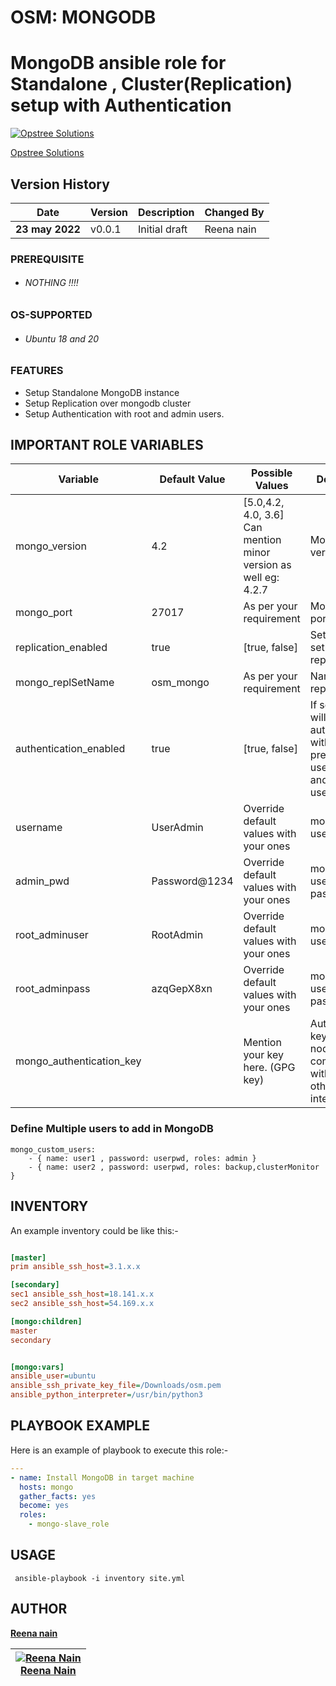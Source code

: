 # OSM: MONGODB
MongoDB ansible role for Standalone , Cluster(Replication) setup with Authentication
=====================================

[![Opstree Solutions][opstree_avatar]][opstree_homepage]

[Opstree Solutions][opstree_homepage] 

  [opstree_homepage]: https://opstree.github.io/
  [opstree_avatar]: https://img.cloudposse.com/150x150/https://github.com/opstree.png

Version History
------------------
|**Date**| **Version**| **Description**| **Changed By** |
|----------|---------|---------------|-----------------|
|**23 may 2022** | v0.0.1 | Initial draft | Reena nain |

### PREREQUISITE
* ###### NOTHING !!!!

### OS-SUPPORTED
* ###### Ubuntu 18 and 20


### FEATURES
* Setup Standalone MongoDB instance
* Setup Replication over mongodb cluster
* Setup Authentication with root and admin users.

## IMPORTANT ROLE VARIABLES

|**Variable**|**Default Value**|**Possible Values**|**Description**|
|------------|-----------------|-------------------|---------------|
| mongo_version | 4.2 | [5.0,4.2, 4.0, 3.6] Can mention minor version as well eg: 4.2.7 |MongoDB version | 
| mongo_port | 27017 | As per your requirement | MongoDB port |
| replication_enabled | true | [true, false]  |Set True to setup replication
| mongo_replSetName | osm_mongo | As per your requirement | Name of the replica set|
| authentication_enabled | true | [true, false] | If set true, role will enable authetication with predefined uses -> root and admin users|
| username | UserAdmin | Override default values with your ones | mongo admin user name|
| admin_pwd | Password@1234 |  Override default values with your ones|mongo admin user password
| root_adminuser | RootAdmin |  Override default values with your ones|mongo root user name|
| root_adminpass | azqGepX8xn |  Override default values with your ones|mongo root user password
|mongo_authentication_key | | Mention your key here. (GPG key) | Authentication key for cluster nodes to communicate with each other internally. |

### Define Multiple users to add in MongoDB
    mongo_custom_users:
        - { name: user1 , password: userpwd, roles: admin }
        - { name: user2 , password: userpwd, roles: backup,clusterMonitor }


## INVENTORY

An example inventory could be like this:-

```ini

[master]
prim ansible_ssh_host=3.1.x.x

[secondary]
sec1 ansible_ssh_host=18.141.x.x
sec2 ansible_ssh_host=54.169.x.x 

[mongo:children]
master
secondary


[mongo:vars]
ansible_user=ubuntu
ansible_ssh_private_key_file=/Downloads/osm.pem
ansible_python_interpreter=/usr/bin/python3
```

## PLAYBOOK EXAMPLE

Here is an example of playbook to execute this role:-

```yaml
---
- name: Install MongoDB in target machine
  hosts: mongo
  gather_facts: yes
  become: yes
  roles:
    - mongo-slave_role
```
## USAGE
```shell
 ansible-playbook -i inventory site.yml
 ```
## AUTHOR

**[Reena nain](reena.rani@opstree.com)**

|  [![Reena Nain][Reena_avatar]][Reena_homepage]<br/>[Reena Nain][Reena_homepage] |
|---|


  [reena_homepage]: https://www.linkedin.com/in/reena-nain-616b97213 
  [reena_avatar]: https://gitlab.com/uploads/-/system/user/avatar/9292330/avatar.png?width=400
